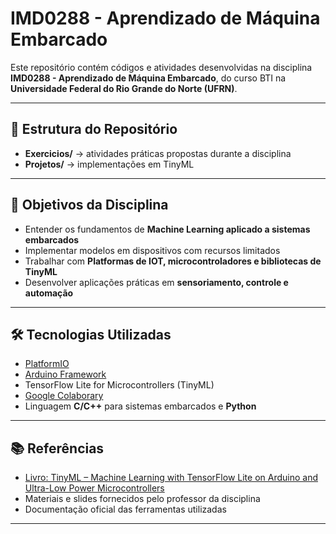 # IMD0288 - Aprendizado de Máquina Embarcado

Este repositório contém códigos e atividades desenvolvidas na disciplina **IMD0288 - Aprendizado de Máquina Embarcado**, do curso BTI na **Universidade Federal do Rio Grande do Norte (UFRN)**.

---

## 📌 Estrutura do Repositório

- **Exercicios/** → atividades práticas propostas durante a disciplina  
- **Projetos/** → implementações em TinyML   

---

## 🎯 Objetivos da Disciplina
- Entender os fundamentos de **Machine Learning aplicado a sistemas embarcados**  
- Implementar modelos em dispositivos com recursos limitados  
- Trabalhar com **Platformas de IOT, microcontroladores e bibliotecas de TinyML**  
- Desenvolver aplicações práticas em **sensoriamento, controle e automação**  

---

## 🛠️ Tecnologias Utilizadas
- [PlatformIO](https://platformio.org/)  
- [Arduino Framework](https://www.arduino.cc/)  
- TensorFlow Lite for Microcontrollers (TinyML)
- [Google Colaborary](https://colab.research.google.com/)
- Linguagem **C/C++** para sistemas embarcados e **Python**

---

## 📚 Referências
- [Livro: TinyML – Machine Learning with TensorFlow Lite on Arduino and Ultra-Low Power Microcontrollers](https://www.oreilly.com/library/view/tinyml/9781492052043/)  
- Materiais e slides fornecidos pelo professor da disciplina  
- Documentação oficial das ferramentas utilizadas  

---


